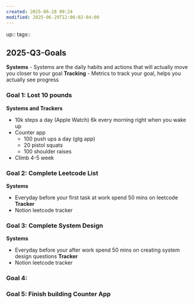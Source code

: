 ```yaml
---
created: 2025-06-28 09:24
modified: 2025-06-29T12:06:02-04:00
---
```

up::
tags::
## 2025-Q3-Goals

**Systems** - Systems are the daily habits and actions that will actually move you closer to your goal
**Tracking** - Metrics to track your goal, helps you actually see progress
### Goal 1: Lost 10 pounds
**Systems and Trackers**
- 10k steps a day (Apple Watch) 6k every morning right when you wake up
- Counter app
	- 100 push ups a day (gtg app)
	- 20 pistol squats
	- 100 shoulder raises
- Climb 4-5 week

### Goal 2: Complete Leetcode List
**Systems**
- Everyday before your first task at work spend 50 mins on leetcode
**Tracker**
- Notion leetcode tracker
### Goal 3: Complete System Design 
**Systems**
- Everyday before your after work spend 50 mins on creating system design questions 
**Tracker**
- Notion leetcode tracker
### Goal 4: 
### Goal 5: Finish building Counter App



